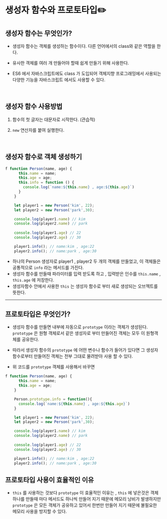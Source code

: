 # 생성자 함수와 프로토타입✏️

## 생성자 함수는 무엇인가?

- 생성자 함수는 객체를 생성하는 함수이다. 다른 언어에서의 class와 같은 역할을 한다.

- 유사한 객체를 여러 개 만들어야 할때 쉽게 만들기 위해 사용한다.

- ES6 에서 자바스크립트에도 class 가 도입되어 객체지향 프로그래밍에서 사용되는 다양한 기능을 자바스크립트 에서도 사용할 수 있다.

<br>

## 생성자 함수 사용방법

1. 함수의 첫 글자는 대문자로 시작한다. (관습적)

2. `new` 연산자를 붙여 실행한다.  

<br>

## 생성자 함수로 객체 생성하기

```javascript
f function Person(name, age) {
      this.name = name;
      this.age = age;
      this.info = function () {
        console.log(`name:${this.name} , age:${this.age}`)
      }
    }

    let player1 = new Person('kim', 22);
    let player2 = new Person('park',30);

    console.log(player1.name) // kim
    console.log(player2.name) // park
    
    console.log(player1.age) // 22
    console.log(player2.age) // 30

    player1.info(); // name:kim , age:22
    player2.info(); // name:park , age:30
```

- 하나의 Person 생성자로 player1 , player2 두 개의 객체를 만들었고, 이 객체들은 공통적으로 `info` 라는 메서드를 가진다.
- 생성자 함수를 만들때 파라미터를 입력 받도록 하고 , 입력받은 인수를 `this.name` , `this.age` 에 저장한다. 
- 생성자함수 안에서 사용한 `this` 는  생성자 함수로 부터 새로 생성되는 오브젝트를 뜻한다. 

--- 

## 프로토타입은 무엇인가?

- 생성자 함수를 만들면 내부에 자동으로 `prototype` 이라는 객체가 생성된다. `prototype` 은 원형 객체로서 같은 생성자로 부터 만들어진 객체는 모두 이 원형객체를 공유한다. 

- 따라서 생성자 함수의 `prototype` 에 어떤 변수나 함수가 들어가 있다면 그 생성자 함수로부터 만들어진 객체는 전부 그대로 물려받아 사용 할 수 있다. 

- 위 코드를 `prototype` 객체를 사용해서 바꾸면

```javascript
f function Person(name, age) {
      this.name = name;
      this.age = age;
    }

    Person.prototype.info = function(){
      console.log(`name:${this.name} , age:${this.age}`)
    }

    let player1 = new Person('kim', 22);
    let player2 = new Person('park',30);

    console.log(player1.name) // kim
    console.log(player2.name) // park
    
    console.log(player1.age) // 22
    console.log(player2.age) // 30

    player1.info(); // name:kim , age:22
    player2.info(); // name:park , age:30
```

## 프로토타입 사용이 효율적인 이유
- `this` 를 사용하는 것보다 `prototype` 이 효율적인 이유는 , `this` 에 넣은것은 객체 하나를 만들때 마다 메서드도 하나씩 만들어 지기 때문에 메모리 낭비가 발생하지만 `prototype` 은 모든 객체가 공유하고 있어서 한번만 만들어 지기 때문에 불필요한 메모리 사용을 방지할 수 있다. 



